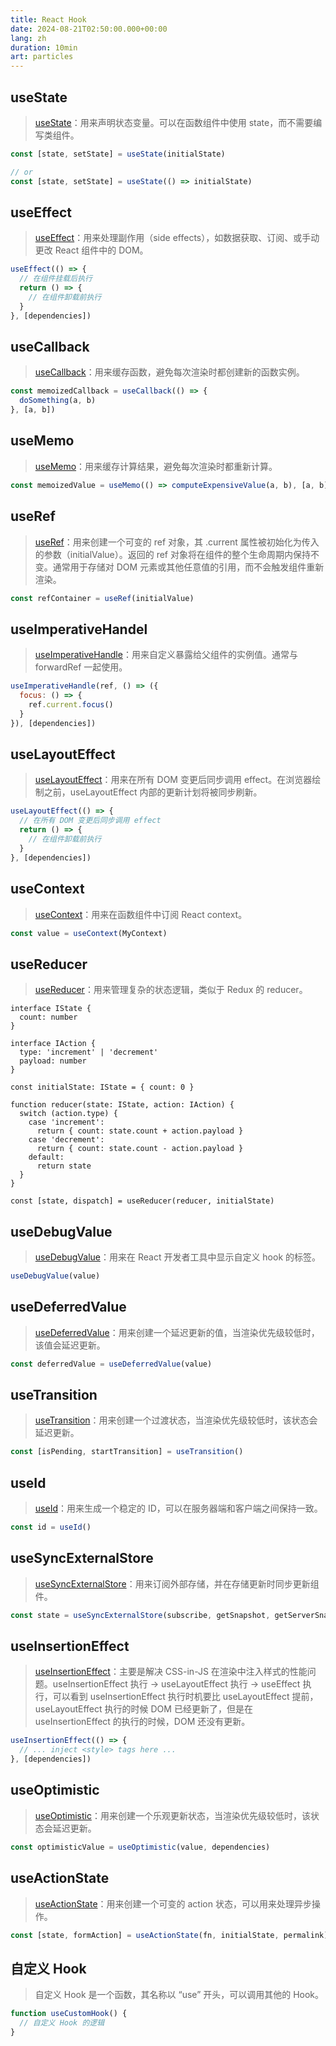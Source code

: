 ```yaml
---
title: React Hook
date: 2024-08-21T02:50:00.000+00:00
lang: zh
duration: 10min
art: particles
---
```


## useState

> [useState](https://react.dev/reference/react/useState)：用来声明状态变量。可以在函数组件中使用 state，而不需要编写类组件。

```jsx
const [state, setState] = useState(initialState)

// or
const [state, setState] = useState(() => initialState)
```

## useEffect

> [useEffect](https://react.dev/reference/react/useEffect)：用来处理副作用（side effects），如数据获取、订阅、或手动更改 React 组件中的 DOM。

```jsx
useEffect(() => {
  // 在组件挂载后执行
  return () => {
    // 在组件卸载前执行
  }
}, [dependencies])
```

## useCallback

> [useCallback](https://react.dev/reference/react/useCallback)：用来缓存函数，避免每次渲染时都创建新的函数实例。

```jsx
const memoizedCallback = useCallback(() => {
  doSomething(a, b)
}, [a, b])
```

## useMemo

> [useMemo](https://react.dev/reference/react/useMemo)：用来缓存计算结果，避免每次渲染时都重新计算。

```jsx
const memoizedValue = useMemo(() => computeExpensiveValue(a, b), [a, b])
```

## useRef

> [useRef](https://react.dev/reference/react/useRef)：用来创建一个可变的 ref 对象，其 .current 属性被初始化为传入的参数（initialValue）。返回的 ref 对象将在组件的整个生命周期内保持不变。通常用于存储对 DOM 元素或其他任意值的引用，而不会触发组件重新渲染。

```jsx
const refContainer = useRef(initialValue)
```

## useImperativeHandel

> [useImperativeHandle](https://react.dev/reference/react/useImperativeHandle)：用来自定义暴露给父组件的实例值。通常与 forwardRef 一起使用。

```jsx
useImperativeHandle(ref, () => ({
  focus: () => {
    ref.current.focus()
  }
}), [dependencies])
```

## useLayoutEffect

> [useLayoutEffect](https://react.dev/reference/react/useLayoutEffect)：用来在所有 DOM 变更后同步调用 effect。在浏览器绘制之前，useLayoutEffect 内部的更新计划将被同步刷新。

```jsx
useLayoutEffect(() => {
  // 在所有 DOM 变更后同步调用 effect
  return () => {
    // 在组件卸载前执行
  }
}, [dependencies])
```

## useContext

> [useContext](https://react.dev/reference/react/useContext)：用来在函数组件中订阅 React context。

```jsx
const value = useContext(MyContext)
```

## useReducer

> [useReducer](https://react.dev/reference/react/useReducer)：用来管理复杂的状态逻辑，类似于 Redux 的 reducer。

```tsx
interface IState {
  count: number
}

interface IAction {
  type: 'increment' | 'decrement'
  payload: number
}

const initialState: IState = { count: 0 }

function reducer(state: IState, action: IAction) {
  switch (action.type) {
    case 'increment':
      return { count: state.count + action.payload }
    case 'decrement':
      return { count: state.count - action.payload }
    default:
      return state
  }
}

const [state, dispatch] = useReducer(reducer, initialState)
```

## useDebugValue

> [useDebugValue](https://react.dev/reference/react/useDebugValue)：用来在 React 开发者工具中显示自定义 hook 的标签。

```jsx
useDebugValue(value)
```

## useDeferredValue

> [useDeferredValue](https://react.dev/reference/react/useDeferredValue)：用来创建一个延迟更新的值，当渲染优先级较低时，该值会延迟更新。

```jsx
const deferredValue = useDeferredValue(value)
```

## useTransition

> [useTransition](https://react.dev/reference/react/useTransition)：用来创建一个过渡状态，当渲染优先级较低时，该状态会延迟更新。

```jsx
const [isPending, startTransition] = useTransition()
```

## useId

> [useId](https://react.dev/reference/react/useId)：用来生成一个稳定的 ID，可以在服务器端和客户端之间保持一致。

```jsx
const id = useId()
```

## useSyncExternalStore

> [useSyncExternalStore](https://react.dev/reference/react/useSyncExternalStore)：用来订阅外部存储，并在存储更新时同步更新组件。

```jsx
const state = useSyncExternalStore(subscribe, getSnapshot, getServerSnapshot)
```

## useInsertionEffect

> [useInsertionEffect](https://react.dev/reference/react/useInsertionEffect)：主要是解决 CSS-in-JS 在渲染中注入样式的性能问题。useInsertionEffect 执行 -> useLayoutEffect 执行 -> useEffect 执行，可以看到 useInsertionEffect 执行时机要比 useLayoutEffect 提前，useLayoutEffect 执行的时候 DOM 已经更新了，但是在 useInsertionEffect 的执行的时候，DOM 还没有更新。

```jsx
useInsertionEffect(() => {
  // ... inject <style> tags here ...
}, [dependencies])
```

## useOptimistic

> [useOptimistic](https://react.dev/reference/react/useOptimistic)：用来创建一个乐观更新状态，当渲染优先级较低时，该状态会延迟更新。

```jsx
const optimisticValue = useOptimistic(value, dependencies)
```

## useActionState

> [useActionState](https://react.dev/reference/react/useActionState)：用来创建一个可变的 action 状态，可以用来处理异步操作。

```jsx
const [state, formAction] = useActionState(fn, initialState, permalink)
```

## 自定义 Hook

> 自定义 Hook 是一个函数，其名称以 “use” 开头，可以调用其他的 Hook。

```jsx
function useCustomHook() {
  // 自定义 Hook 的逻辑
}
```
